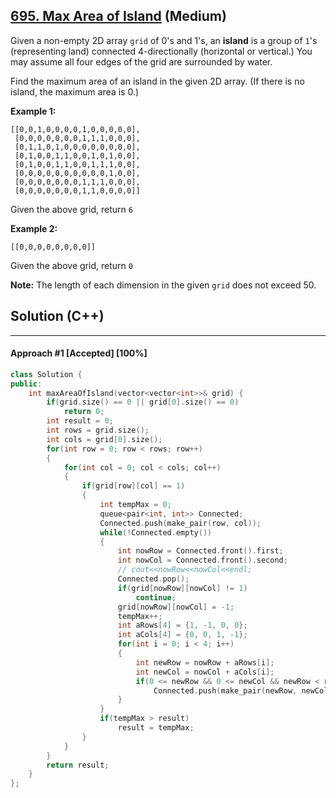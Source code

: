 ## [695. Max Area of Island](https://leetcode.com/problems/max-area-of-island/) (Medium)

Given a non-empty 2D array `grid` of 0's and 1's, an **island** is a group of `1`'s (representing land) connected 4-directionally (horizontal or vertical.) You may assume all four edges of the grid are surrounded by water.

  

Find the maximum area of an island in the given 2D array. (If there is no island, the maximum area is 0.)

  

**Example 1:**

  

```
[[0,0,1,0,0,0,0,1,0,0,0,0,0],
 [0,0,0,0,0,0,0,1,1,1,0,0,0],
 [0,1,1,0,1,0,0,0,0,0,0,0,0],
 [0,1,0,0,1,1,0,0,1,0,1,0,0],
 [0,1,0,0,1,1,0,0,1,1,1,0,0],
 [0,0,0,0,0,0,0,0,0,0,1,0,0],
 [0,0,0,0,0,0,0,1,1,1,0,0,0],
 [0,0,0,0,0,0,0,1,1,0,0,0,0]]
```

 Given the above grid, return `6`

**Example 2:**

  

```
[[0,0,0,0,0,0,0,0]]
```

 Given the above grid, return `0`

**Note:** The length of each dimension in the given `grid` does not exceed 50.

## Solution (C++)

------

#### Approach #1  [Accepted] [100%] 

```c++
class Solution {
public:
    int maxAreaOfIsland(vector<vector<int>>& grid) {
        if(grid.size() == 0 || grid[0].size() == 0)
            return 0;
        int result = 0;
        int rows = grid.size();
        int cols = grid[0].size();
        for(int row = 0; row < rows; row++)
        {
            for(int col = 0; col < cols; col++)
            {
                if(grid[row][col] == 1)
                {
                    int tempMax = 0;
                    queue<pair<int, int>> Connected;
                    Connected.push(make_pair(row, col));
                    while(!Connected.empty())
                    {
                        int nowRow = Connected.front().first;
                        int nowCol = Connected.front().second;
                        // cout<<nowRow<<nowCol<<endl;
                        Connected.pop();
                        if(grid[nowRow][nowCol] != 1)
                            continue;
                        grid[nowRow][nowCol] = -1;
                        tempMax++;
                        int aRows[4] = {1, -1, 0, 0};
                        int aCols[4] = {0, 0, 1, -1};
                        for(int i = 0; i < 4; i++)
                        {
                            int newRow = nowRow + aRows[i];
                            int newCol = nowCol + aCols[i];
                            if(0 <= newRow && 0 <= newCol && newRow < rows && newCol < cols && grid[newRow][newCol] == 1)
                                Connected.push(make_pair(newRow, newCol));
                        }
                    }
                    if(tempMax > result)
                        result = tempMax;
                }
            }
        }
        return result;
    }
};
```

